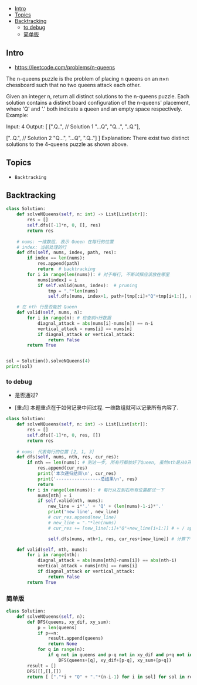 - [Intro](#intro)
- [Topics](#topics)
- [Backtracking](#backtracking)
  - [to debug](#to-debug)
  - [简单版](#%e7%ae%80%e5%8d%95%e7%89%88)

## Intro

- https://leetcode.com/problems/n-queens

The n-queens puzzle is the problem of placing n queens on an n×n chessboard such that no two queens attack each other.

Given an integer n, return all distinct solutions to the n-queens puzzle.
Each solution contains a distinct board configuration of the n-queens' placement, where 'Q' and '.' both indicate a queen and an empty space respectively.
Example:

Input: 4
Output: [
 [".Q..",  // Solution 1
  "...Q",
  "Q...",
  "..Q."],

 ["..Q.",  // Solution 2
  "Q...",
  "...Q",
  ".Q.."]
]
Explanation: There exist two distinct solutions to the 4-queens puzzle as shown above.










## Topics

- `Backtracking`



## Backtracking

```py
class Solution:
    def solveNQueens(self, n: int) -> List[List[str]]:
        res = []
        self.dfs([-1]*n, 0, [], res)
        return res
    
    # nums: 一维数组, 表示 Queen 在每行的位置
    # index: 当前处理的行
    def dfs(self, nums, index, path, res):
        if index == len(nums):
            res.append(path)
            return  # backtracking
        for i in range(len(nums)): # 对于每行, 不断试探应该放在哪里
            nums[index] = i 
            if self.valid(nums, index):  # pruning
                tmp = "."*len(nums)
                self.dfs(nums, index+1, path+[tmp[:i]+"Q"+tmp[i+1:]], res)

    # 在 nth 行是否能放 Queen
    def valid(self, nums, n):
        for i in range(n): # 检查前n行数据
            diagnal_attack = abs(nums[i]-nums[n]) == n-i
            vertical_attack = nums[i] == nums[n]
            if diagnal_attack or vertical_attack:
                return False
        return True


sol = Solution().solveNQueens(4)
print(sol)
```

### to debug

- 是否通过?


- [重点] 本题重点在于如何记录中间过程. 一维数组就可以记录所有内容了.

```py
class Solution:
    def solveNQueens(self, n: int) -> List[List[str]]:
        res = []
        self.dfs([-1]*n, 0, res, [])
        return res
    
    # nums: 代表每行的位置 [2, 1, 3]
    def dfs(self, nums, nth, res, cur_res):
        if nth == len(nums): # 到这一步, 所有行都放好了Queen, 虽然nth是从0开始的,但是要到计算到n-1, 因此到n再结束没毛病
            res.append(cur_res)
            print('本次递归结束\n', cur_res)
            print('-----------------总结果\n', res)
            return
        for i in range(len(nums)): # 每行从左到右所有位置都试一下
            nums[nth] = i
            if self.valid(nth, nums):
                new_line = i*'.' + 'Q' + (len(nums)-1-i)*'.'
                print('new line', new_line)
                # cur_res.append(new_line)
                # new_line = "."*len(nums)
                # cur_res += [new_line[:i]+"Q"+new_line[i+1:]] # + / append 效果一样

                self.dfs(nums, nth+1, res, cur_res+[new_line]) # 计算下一行

    def valid(self, nth, nums):
        for i in range(nth):
            diagnal_attack = abs(nums[nth]-nums[i]) == abs(nth-i)
            vertical_attack = nums[nth] == nums[i]
            if diagnal_attack or vertical_attack:
                return False
        return True
```

### 简单版

```py
class Solution:
    def solveNQueens(self, n):
        def DFS(queens, xy_dif, xy_sum):
            p = len(queens)
            if p==n:
                result.append(queens)
                return None
            for q in range(n):
                if q not in queens and p-q not in xy_dif and p+q not in xy_sum: 
                    DFS(queens+[q], xy_dif+[p-q], xy_sum+[p+q])  
        result = []
        DFS([],[],[])
        return [ ["."*i + "Q" + "."*(n-i-1) for i in sol] for sol in result]
```
